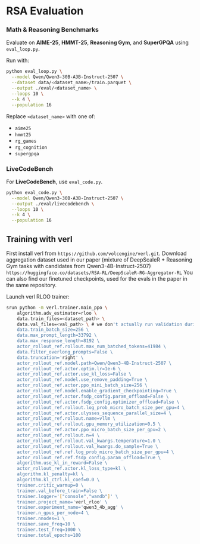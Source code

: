 # RSA Evaluation

### Math & Reasoning Benchmarks

Evaluate on **AIME-25**, **HMMT-25**, **Reasoning Gym**, and **SuperGPQA** using `eval_loop.py`.

Run with:

```bash
python eval_loop.py \
  --model Qwen/Qwen3-30B-A3B-Instruct-2507 \
  --dataset data/<dataset_name>/train.parquet \
  --output ./eval/<dataset_name> \
  --loops 10 \
  --k 4 \
  --population 16
```

Replace `<dataset_name>` with one of:

* `aime25`
* `hmmt25`
* `rg_games`
* `rg_cognition`
* `supergpqa`

### LiveCodeBench

For **LiveCodeBench**, use `eval_code.py`.

```bash
python eval_code.py \
  --model Qwen/Qwen3-30B-A3B-Instruct-2507 \
  --output ./eval/livecodebench \
  --loops 10 \
  --k 4 \
  --population 16
```

## Training with verl

First install verl from `https://github.com/volcengine/verl.git`.
Download aggregation dataset used in our paper (mixture of DeepScaleR + Reasoning Gym tasks with candidates from Qwen3-4B-Instruct-2507) `https://huggingface.co/datasets/RSA-RL/DeepScaleR-RG-Aggregator-RL`
You can also find our finetuned checkpoints, used for the evals in the paper in the same repository.

Launch verl RLOO trainer:

```bash
srun python -m verl.trainer.main_ppo \
    algorithm.adv_estimator=rloo \
    data.train_files=<dataset_path> \
    data.val_files=<val_path> \ # we don't actually run validation during our training runs
    data.train_batch_size=256 \
    data.max_prompt_length=33792 \
    data.max_response_length=8192 \
    actor_rollout_ref.rollout.max_num_batched_tokens=41984 \
    data.filter_overlong_prompts=False \
    data.truncation='right' \
    actor_rollout_ref.model.path=Qwen/Qwen3-4B-Instruct-2507 \
    actor_rollout_ref.actor.optim.lr=1e-6 \
    actor_rollout_ref.actor.use_kl_loss=False \
    actor_rollout_ref.model.use_remove_padding=True \
    actor_rollout_ref.actor.ppo_mini_batch_size=256 \
    actor_rollout_ref.model.enable_gradient_checkpointing=True \
    actor_rollout_ref.actor.fsdp_config.param_offload=False \
    actor_rollout_ref.actor.fsdp_config.optimizer_offload=False \
    actor_rollout_ref.rollout.log_prob_micro_batch_size_per_gpu=4 \
    actor_rollout_ref.actor.ulysses_sequence_parallel_size=4 \
    actor_rollout_ref.rollout.name=vllm \
    actor_rollout_ref.rollout.gpu_memory_utilization=0.5 \
    actor_rollout_ref.actor.ppo_micro_batch_size_per_gpu=2 \
    actor_rollout_ref.rollout.n=4 \
    actor_rollout_ref.rollout.val_kwargs.temperature=1.0 \
    actor_rollout_ref.rollout.val_kwargs.do_sample=True \
    actor_rollout_ref.ref.log_prob_micro_batch_size_per_gpu=4 \
    actor_rollout_ref.ref.fsdp_config.param_offload=True \
    algorithm.use_kl_in_reward=False \
    actor_rollout_ref.actor.kl_loss_type=kl \
    algorithm.kl_penalty=kl \
    algorithm.kl_ctrl.kl_coef=0.0 \
    trainer.critic_warmup=0 \
    trainer.val_before_train=False \
    trainer.logger='["console","wandb"]' \
    trainer.project_name='verl_rloo' \
    trainer.experiment_name='qwen3_4b_agg' \
    trainer.n_gpus_per_node=4 \
    trainer.nnodes=1 \
    trainer.save_freq=10 \
    trainer.test_freq=1000 \
    trainer.total_epochs=100
```
